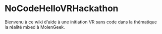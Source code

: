 # NoCodeHelloVRHackathon
Bienvenu à ce wiki d'aide à une initiation VR sans code dans la thématique la réalité mixed à MolenGeek.
